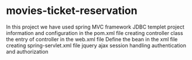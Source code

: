 # movies-ticket-reservation
In this project we have used 
spring MVC framework
JDBC templet
project information and configuration in the pom.xml file
creating controller class
the entry of controller in the web.xml file
Define the bean in the xml file
creating spring-servlet.xml file
jquery
ajax
session handling 
authentication and authorization
